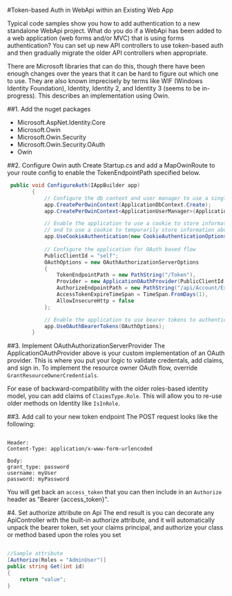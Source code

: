 #Token-based Auth in WebApi within an Existing Web App

Typical code samples show you how to add authentication to a new standalone WebApi project. What do you do if a WebApi has been added to a web application (web forms and/or MVC) that is using forms authentication? You can set up new API controllers to use token-based auth and then gradually migrate the older API controllers when appropriate. 

There are Microsoft libraries that can do this, though there have been enough changes over the years that it can be hard to figure out which one to use. They are also known imprecisely by terms like WIF (Windows Identity Foundation), Identity, Identity 2, and Identity 3 (seems to be in-progress). This describes an implementation using Owin. 

##1. Add the nuget packages

* Microsoft.AspNet.Identity.Core
* Microsoft.Owin
* Microsoft.Owin.Security
* Microsoft.Owin.Security.OAuth
* Owin

##2. Configure Owin auth
Create Startup.cs and add a MapOwinRoute to your route config to enable the TokenEndpointPath specified below.

```C#
 public void ConfigureAuth(IAppBuilder app)
        {
            // Configure the db context and user manager to use a single instance per request
            app.CreatePerOwinContext(ApplicationDbContext.Create);
            app.CreatePerOwinContext<ApplicationUserManager>(ApplicationUserManager.Create);

            // Enable the application to use a cookie to store information for the signed in user
            // and to use a cookie to temporarily store information about a user logging in with a third party login provider
            app.UseCookieAuthentication(new CookieAuthenticationOptions());
        
            // Configure the application for OAuth based flow
            PublicClientId = "self";
            OAuthOptions = new OAuthAuthorizationServerOptions
            {
                TokenEndpointPath = new PathString("/Token"),
                Provider = new ApplicationOAuthProvider(PublicClientId),
                AuthorizeEndpointPath = new PathString("/api/Account/ExternalLogin"),
                AccessTokenExpireTimeSpan = TimeSpan.FromDays(1),
                AllowInsecureHttp = false
            };

            // Enable the application to use bearer tokens to authenticate users
            app.UseOAuthBearerTokens(OAuthOptions);
        }

```

##3. Implement OAuthAuthorizationServerProvider
The ApplicationOAuthProvider above is your custom implementation of an OAuth provider. This is where you put your logic to validate credentals, add claims, and sign in. To implement the resource owner OAuth flow, override `GrantResourceOwnerCredentials`. 

For ease of backward-compatibility with the older roles-based identity model, you can add claims of `ClaimsType.Role`. This will allow you to re-use older methods on Identity like `IsInRole`.

##3. Add call to your new token endpoint
The POST request looks like the following:

```

Header:
Content-Type: application/x-www-form-urlencoded

Body:
grant_type: password
username: myUser
password: myPassword 

```

You will get back an `access_token` that you can then include in an `Authorize` header as "Bearer {access_token}".

#4. Set authorize attribute on Api
The end result is you can decorate any ApiController with the built-in authorize attribute, and it will automatically unpack the bearer token, set your claims principal, and authorize your class or method based upon the roles you set

```C#

//Sample attribute
[Authorize(Roles = "AdminUser")]
public string Get(int id)
{
    return "value";
}

``` 
